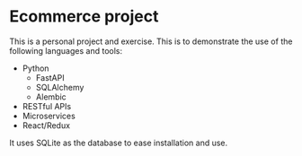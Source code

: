 # Ecommerce project

This is a personal project and exercise. This is to demonstrate the use of the following languages and tools:

* Python
    * FastAPI
    * SQLAlchemy
    * Alembic
* RESTful APIs
* Microservices
* React/Redux

It uses SQLite as the database to ease installation and use.
